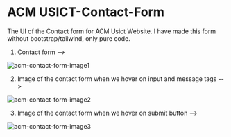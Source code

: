 # ACM USICT-Contact-Form
The UI of the Contact form for ACM Usict Website.
I have made this form without bootstrap/tailwind, only pure code.

1. Contact form -->

![acm-contact-form-image1](https://user-images.githubusercontent.com/85388284/150305596-4e97975a-87d6-42a5-9826-d00fe9f5f138.png)


2. Image of the contact form when we hover on input and message tags -->

![acm-contact-form-image2](https://user-images.githubusercontent.com/85388284/150305655-dc15b9e5-391e-4510-98fe-5121bc28c9c5.png)


3. Image of the contact form when we hover on submit button -->

![acm-contact-form-image3](https://user-images.githubusercontent.com/85388284/150305714-58034c3b-cf49-459e-9deb-9c5bdc9dbdc1.png)
